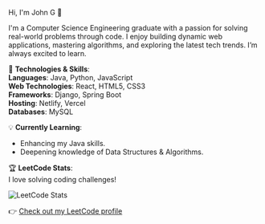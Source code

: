 Hi, I'm John G 👋

I'm a Computer Science Engineering graduate with a passion for solving real-world problems through code. I enjoy building dynamic web applications, mastering algorithms, and exploring the latest tech trends. I’m always excited to learn.

🚀 **Technologies & Skills**:  
**Languages**: Java, Python, JavaScript  
**Web Technologies**: React, HTML5, CSS3  
**Frameworks**: Django, Spring Boot  
**Hosting**: Netlify, Vercel  
**Databases**: MySQL  

💡 **Currently Learning**:
- Enhancing my Java skills.
- Deepening knowledge of Data Structures & Algorithms.

🏆 **LeetCode Stats**:  
I love solving coding challenges!  

![LeetCode Stats](https://leetcard.jacoblin.cool/John1502?theme=dark&font=Baloo&ext=activity)

👉 [Check out my LeetCode profile](https://leetcode.com/u/John1502)


